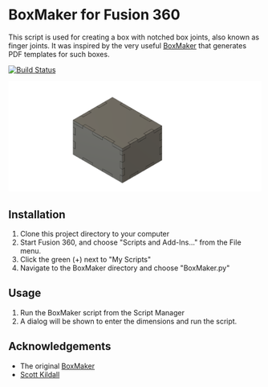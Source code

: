 # BoxMaker for Fusion 360

This script is used for creating a box with notched box joints, also known as finger joints. It was inspired by the very useful [BoxMaker](http://boxmaker.connectionlab.org/) that generates PDF templates for such boxes.

[![Build Status](https://travis-ci.org/lukecyca/BoxMaker.svg?branch=master)](https://travis-ci.org/lukecyca/BoxMaker)

![Example box](/resources/Box.png?raw=true "Example box")

## Installation

1. Clone this project directory to your computer
2. Start Fusion 360, and choose "Scripts and Add-Ins..." from the File menu.
3. Click the green (+) next to "My Scripts"
4. Navigate to the BoxMaker directory and choose "BoxMaker.py"

## Usage

1. Run the BoxMaker script from the Script Manager
2. A dialog will be shown to enter the dimensions and run the script.

## Acknowledgements

* The original [BoxMaker](http://boxmaker.connectionlab.org/)
* [Scott Kildall](https://github.com/scottkildall/Fusion360FJBox)
